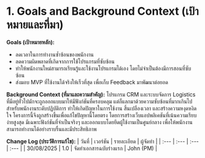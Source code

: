 # **1. Goals and Background Context (เป้าหมายและที่มา)**

**Goals (เป้าหมายหลัก):**
* ลดเวลาในการทำงานซ้ำซ้อนของพนักงาน
* ลดความผิดพลาดที่เกิดจากการใช้โปรแกรมที่ซับซ้อน
* ทำให้พนักงานใหม่สามารถเรียนรู้และใช้งานโปรแกรมได้เอง โดยไม่จำเป็นต้องมีการสอนที่ซับซ้อน
* ส่งมอบ MVP ที่ใช้งานได้จริงให้เร็วที่สุด เพื่อเก็บ Feedback มาพัฒนาต่อยอด

**Background Context (ที่มาและความสำคัญ):**
โปรแกรม CRM และระบบจัดการ Logistics ที่มีอยู่ทั่วไปมักจะถูกออกแบบมาให้มีฟังก์ชันที่ครอบคลุม แต่ก็แลกมาด้วยความซับซ้อนที่มากเกินไปสำหรับพนักงานระดับปฏิบัติการ ทำให้เกิดปัญหาในการใช้งาน สิ้นเปลืองเวลา และสร้างความหงุดหงิดใจ โครงการนี้จึงถูกสร้างขึ้นเพื่อแก้ไขปัญหานี้โดยตรง โดยการสร้างเว็บแอปพลิเคชันที่เน้นความเรียบง่ายสูงสุด มีเฉพาะฟังก์ชันที่จำเป็นจริงๆ และออกแบบโดยยึดผู้ใช้งานเป็นศูนย์กลาง เพื่อให้พนักงานสามารถทำงานได้อย่างราบรื่นและมีประสิทธิภาพ

**Change Log (ประวัติการแก้ไข):**
| วันที่ | เวอร์ชัน | รายละเอียด | ผู้จัดทำ |
| :--- | :--- | :--- | :--- |
| 30/08/2025 | 1.0 | จัดทำเอกสารฉบับร่างแรก | John (PM) |
